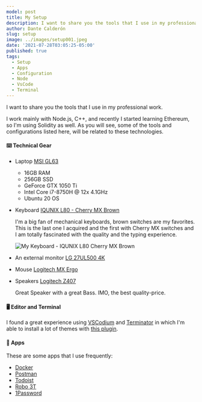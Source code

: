 ```yaml
---
model: post
title: My Setup
description: I want to share you the tools that I use in my professional work.
author: Dante Calderón
slug: setup
image: ../images/setup001.jpeg
date: '2021-07-28T03:05:25-05:00'
published: true
tags:
  - Setup
  - Apps
  - Configuration
  - Node
  - VsCode
  - Terminal
---
```


I want to share you the tools that I use in my professional work.

I work mainly with Node.js, C++, and recently I started learning Ethereum, so I'm using Solidity as well. As you will see, some of the tools and configurations listed here, will be related to these technologies.

#### ⌨️ Technical Gear

* Laptop [MSI GL63](https://www.amazon.com/gp/product/B081ZB1Z92/ref=as_li_qf_asin_il_tl?ie=UTF8&tag=dantecalderon-20&creative=9325&linkCode=as2&creativeASIN=B081ZB1Z92&linkId=34903f1edfd81c58eb12fb8bd3078998)
  - 16GB RAM
  - 256GB SSD
  - GeForce GTX 1050 Ti
  - Intel Core i7-8750H @ 12x 4.1GHz
  - Ubuntu 20 OS

* Keyboard [IQUNIX L80 - Cherry MX Brown](https://iqunix.store/collections/80-series/products/iqunix-l80-formula-typing-wireless-mechanical-keyboard?variant=32620690178108)

  I'm a big fan of mechanical keyboards, brown switches are my favorites. This is the last one I acquired and the first with Cherry MX switches and I am totally fascinated with the quality and the typing experience.

  ![My Keyboard - IQUNIX L80 Cherry MX Brown](../images/iqunix_l80.png)

* An external monitor [LG 27UL500 4K](https://www.amazon.com/gp/product/B07PGL2WVS/ref=as_li_qf_asin_il_tl?ie=UTF8&tag=dantecalderon-20&creative=9325&linkCode=as2&creativeASIN=B07PGL2WVS&linkId=3a8f2d0b3f2ecc9c15ca703276f43bf6)
* Mouse [Logitech MX Ergo](https://www.amazon.com/gp/product/B0753P1GTS/ref=as_li_qf_asin_il_tl?ie=UTF8&tag=dantecalderon-20&creative=9325&linkCode=as2&creativeASIN=B0753P1GTS&linkId=746b86c3166463ffe8bd223c7c3f195c)

* Speakers [Logitech Z407](https://www.amazon.com/Logitech-Bluetooth-Computer-Subwoofer-Immersive/dp/B0877BPCJM/ref=sr_1_1?crid=1S6NFT8JZ3DKX&keywords=z407&qid=1652493958&sprefix=z407%2Caps%2C226&sr=8-1)
  
  Great Speaker with a great Bass. IMO, the best quality-price.
#### 🖥 Editor and Terminal

I found a great experience using [VSCodium](https://vscodium.com/) and [Terminator](https://terminator-gtk3.readthedocs.io/en/latest/index.html) in which I'm able to install a lot of themes with [this plugin](https://github.com/EliverLara/terminator-themes).

#### 📱 Apps

These are some apps that I use frequently:

* [Docker](https://www.docker.com/)
* [Postman](https://www.postman.com/)
* [Todoist](https://todoist.com/)
* [Robo 3T](https://robomongo.org/)
* [1Password](https://1password.com/)
